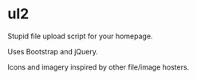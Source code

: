 ul2
===

Stupid file upload script for your homepage.

Uses Bootstrap and jQuery.

Icons and imagery inspired by other file/image hosters.